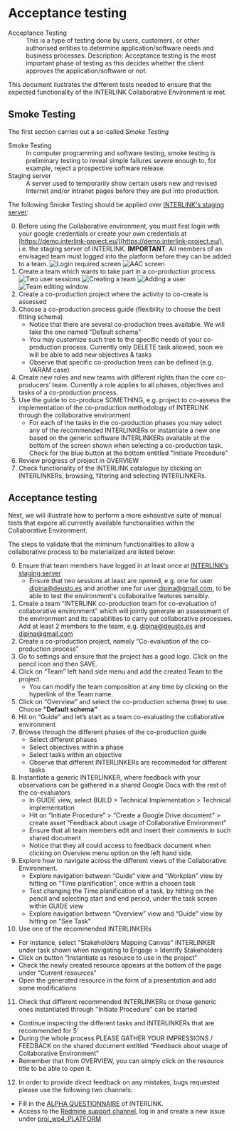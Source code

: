 # Acceptance testing

<dl>
  <dt>Acceptance Testing</dt>
  <dd>This is a type of testing done by users, customers, or other authorised entities to determine application/software needs and business processes. Description: Acceptance testing is the most important phase of testing as this decides whether the client approves the application/software or not.</dd>
</dl>

This document ilustrates the different tests needed to ensure that the expected functionality of the INTERLINK Collaborative Environment is met. 

## Smoke Testing

The first section carries out a so-called *Smoke Testing*

<dl>
  <dt>Smoke Testing</dt>
  <dd>In computer programming and software testing, smoke testing is preliminary testing to reveal simple failures severe enough to, for example, reject a prospective software release.</dd>

  <dt>Staging server</dt>
  <dd>A server used to temporarily show certain users new and revised Internet and/or intranet pages before they are put into production.</dd>
</dl>

The following Smoke Testing should be applied over [INTERLINK's staging server](https://demo.interlink-project.eu/):

0. Before using the Collaborative environment, you must first login with your google credentials or create your own credentials at [https://demo.interlink-project.eu/](https://demo.interlink-project.eu/), i.e. the staging server of INTERLINK. **IMPORTANT**: All members of an envisaged team must logged into the platform before they can be added to a team. ![Login required screen](images/image0.PNG) ![AAC screen](images/image1.PNG)
1. Create a team which wants to take part in a co-production process. ![Two user sessions](images/image2.PNG) ![Creating a team](images/image3.png) ![Adding a user](images/image4.png) ![Team editing window](images/image5.png)
2. Create a co-production project where the activity to co-create is assessed
3. Choose a co-production process guide (flexibility to choose the best fitting schema)
   - Notice that there are several co-production trees available. We will take the one named "Default schema"
   - You may customize such tree to the specific needs of your co-production process. Currently only DELETE task allowed, soon we will be able to add new objectives & tasks
   - Observe that specific co-production trees can be defined (e.g. VARAM case)
4. Create new roles and new teams with different rights than the core co-producers’ team. Currently a role applies to all phases, objectives and tasks of a co-production process. 
5. Use the guide to co-produce SOMETHING, e.g. project to co-assess the implementation of the co-production methodology of INTERLINK through the collaborative environment
   - For each of the tasks in the co-production phases you may select any of the recommended INTERLINKERs or instantiate a new one based on the generic software INTERLINKERs available at the bottom of the screen shown when selecting a co-production task. Check for the blue button at the bottom entitled "Initiate Procedure"
6. Review progress of project in OVERVIEW
7. Check functionality of the INTERLINK catalogue by clicking on INTERLINKERs, browsing, filtering and selecting INTERLINKERs.


## Acceptance testing 

Next, we will illustrate how to perform a more exhaustive suite of manual tests that expore all currently available functionalities within the Collaborative Environment.

The steps to validate that the miminum functionalities to allow a collaborative process to be materialized are listed below:

0. Ensure that team members have logged in at least once at [INTERLINK's staging server](https://demo.interlink-project.eu/)
   - Ensure that two sessions at least are opened, e.g. one for user dipina@deusto.es and another one for user dipina@gmail.com, to be able to test the environment's collaborative features sensibly. 
1. Create a team “INTERLINK co-production team for co-evaluation of collaborative environment” which will jointly generate an assessment of the environment and its capabilities to carry out collaborative processes. Add at least 2 members to the team, e.g. dipina@deusto.es and dipina@gmail.com
2. Create a co-production project, namely “Co-evaluation of the co-production process”
3. Go to settings and ensure that the project has a good logo. Click on the pencil icon and then SAVE.
4. Click on “Team” left hand side menu and add the created Team to the project. 
   - You can modify the team composition at any time by clicking on the hyperlink of the Team name. 
5. Click on “Overview” and select the co-production schema (tree) to use. Choose **“Default schema”**
6. Hit on “Guide” and let’s start as a team co-evaluating the collaborative environment 
7. Browse through the different phases of the co-production guide
   - Select different phases
   - Select objectives within a phase 
   - Select tasks within an objective
   - Observe that different INTERLINKERs are recommeded for different tasks
8. Instantiate a generic INTERLINKER, where feedback with your observations can be gathered in a shared Google Docs with the rest of the co-evaluators
   - In GUIDE view, select BUILD > Technical Implementation > Technical implementation
   - Hit on “Initiate Procedure” > “Create a Google Drive document” > create asset “Feedback about usage of Collaborative Environment”
   - Ensure that all team members edit and insert their comments in such shared document
   - Notice that they all could access to feedback document when clicking on Overview menu option on the left hand side. 
9. Explore how to navigate across the different views of the Collaborative Environment.
   - Explore navigation between “Guide” view and “Workplan” view by hitting on “Time planification”, once within a chosen task
   - Test changing the Time planification of a task, by hitting on the pencil and selecting start and end period, under the task screen within GUIDE view
   - Explore navigation between “Overview” view and “Guide” view by hitting on “See Task”
10. Use one of the recommended INTERLINKERs
   - For instance, select "Stakeholders Mapping Canvas" INTERLINKER under task shown when navigating to Engage > Identify Stakeholders  
   - Click on button “Instantiate as resource to use in the project”
   - Check the newly created resource appears at the bottom of the page under “Current resources”
   - Open the generated resource in the form of a presentation and add some modifications
11. Check that different recommended INTERLINKERs or those generic ones instantiated through "Initiate Procedure" can be started
   - Continue inspecting the different tasks and INTERLINKERs that are recommended for 5’
   - During the whole process PLEASE GATHER YOUR IMPRESSIONS / FEEDBACK on the shared document entitled “Feedback about usage of Collaborative Environment”
   - Remember that from OVERVIEW, you can simply click on the resource title to be able to open it. 
12. In order to provide direct feedback on any mistakes, bugs requested please use the following two channels:
   - Fill in the [ALPHA QUESTIONNAIRE](https://docs.google.com/forms/d/e/1FAIpQLSei2Iful343wNa3WMwS4di4Z_cqzv0ibuFf_I41hIrUm1pUVA/viewform) of INTERLINK. 
   - Access to the [Redmine support channel](http://redmine.interlink-project.eu/), log in and create a new issue under [proj_wp4_PLATFORM](http://redmine.interlink-project.eu/projects/proj_wp4_platform)


